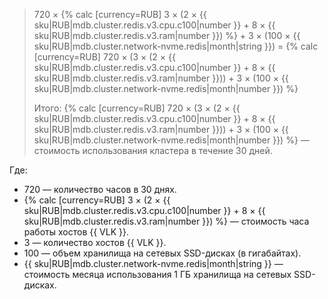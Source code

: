 > 720 × {% calc [currency=RUB] 3 × (2 × {{ sku|RUB|mdb.cluster.redis.v3.cpu.c100|number }} + 8 × {{ sku|RUB|mdb.cluster.redis.v3.ram|number }}) %} + 3 × (100&nbsp;×&nbsp;{{ sku|RUB|mdb.cluster.network-nvme.redis|month|string }}) = {% calc [currency=RUB] 720 × (3 × (2 × {{ sku|RUB|mdb.cluster.redis.v3.cpu.c100|number }} + 8 × {{ sku|RUB|mdb.cluster.redis.v3.ram|number }})) + 3 × (100 × {{ sku|RUB|mdb.cluster.network-nvme.redis|month|number }}) %}
>
> Итого: {% calc [currency=RUB] 720 × (3 × (2 × {{ sku|RUB|mdb.cluster.redis.v3.cpu.c100|number }} + 8 × {{ sku|RUB|mdb.cluster.redis.v3.ram|number }})) + 3 × (100 × {{ sku|RUB|mdb.cluster.network-nvme.redis|month|number }}) %} — стоимость использования кластера в течение 30 дней.

Где:
* 720 — количество часов в 30 днях.
* {% calc [currency=RUB] 3 × (2 × {{ sku|RUB|mdb.cluster.redis.v3.cpu.c100|number }} + 8 × {{ sku|RUB|mdb.cluster.redis.v3.ram|number }}) %} — стоимость часа работы хостов {{ VLK }}.
* 3 — количество хостов {{ VLK }}.
* 100 — объем хранилища на сетевых SSD-дисках (в гигабайтах).
* {{ sku|RUB|mdb.cluster.network-nvme.redis|month|string }} — стоимость месяца использования 1 ГБ хранилища на сетевых SSD-дисках.